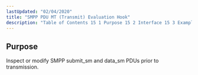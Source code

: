 ```yaml
---
lastUpdated: "02/04/2020"
title: "SMPP PDU MT (Transmit) Evaluation Hook"
description: "Table of Contents 15 1 Purpose 15 2 Interface 15 3 Examples Inspect or modify SMPP submit sm and data sm PD Us prior to transmission..."
---
```



## <a name="SMPPPDUMTEvaluationHook.purpose"></a> Purpose

Inspect or modify SMPP submit_sm and data_sm PDUs prior to transmission.
